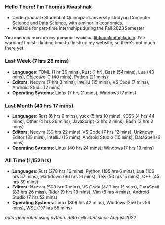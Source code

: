 
### Hello There! I'm Thomas Kwashnak

- Undergraduate Student at Quinnipiac University studying Computer Science and Data Science, with a minor in economics.
- Available for part-time internships during the Fall 2023 Semester

You can see more on my personal website! [littletealeaf.github.io](https://littletealeaf.github.io). Fair warning! I'm still finding time to finish up my website, so there's not much there yet.

### Last Week (7 hrs 28 mins)
- **Languages**: TOML (1 hr 36 mins), Rust (1 hr), Bash (54 mins), Lua (43 mins), Objective-C (40 mins), Python (21 mins)
- **Editors**: Neovim (7 hrs 3 mins), IntelliJ (15 mins), VS Code (7 mins), Android Studio (2 mins)
- **Operating Systems**: Linux (7 hrs 21 mins), Windows (7 mins)
    
### Last Month (43 hrs 17 mins)
- **Languages**: Rust (6 hrs 9 mins), yuck (5 hrs 10 mins), SCSS (4 hrs 44 mins), Other (4 hrs 26 mins), JavaScript (3 hrs 2 mins), Bash (3 hrs 2 mins)
- **Editors**: Neovim (39 hrs 22 mins), VS Code (7 hrs 12 mins), Unknown Editor (33 mins), IntelliJ (15 mins), Android Studio (10 mins), DataSpell (6 mins)
- **Operating Systems**: Linux (40 hrs 24 mins), Windows (7 hrs 19 mins)
    
### All Time (1,152 hrs)
- **Languages**: Rust (278 hrs 16 mins), Python (185 hrs 6 mins), Lua (106 hrs 57 mins), Markdown (96 hrs 21 mins), TeX (50 hrs 15 mins), C++ (45 hrs 39 mins)
- **Editors**: Neovim (598 hrs 7 mins), VS Code (443 hrs 15 mins), DataSpell (83 hrs 26 mins), Rider (9 hrs 19 mins), Vim (8 hrs 4 mins), Android Studio (7 hrs 52 mins)
- **Operating Systems**: Linux (809 hrs 42 mins), Windows (250 hrs 56 mins), WSL (107 hrs 55 mins)
    

*auto-generated using python. data collected since August 2022*
